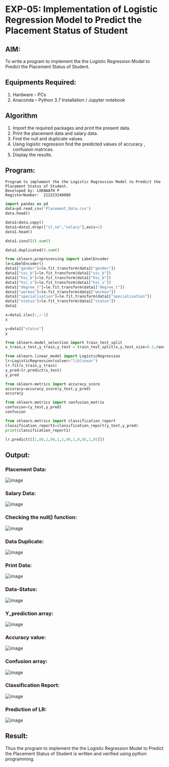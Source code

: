 # EXP-05: Implementation of Logistic Regression Model to Predict the Placement Status of Student

## AIM:
To write a program to implement the the Logistic Regression Model to Predict the Placement Status of Student.

## Equipments Required:
1. Hardware – PCs
2. Anaconda – Python 3.7 Installation / Jupyter notebook

## Algorithm
1. Import the required packages and print the present data.
2. Print the placement data and salary data.
3. Find the null and duplicate values. 
4. Using logistic regression find the predicted values of accuracy , confusion matrices.
5. Display the results.

## Program:
```
Program to implement the the Logistic Regression Model to Predict the Placement Status of Student.
Developed by: LOKNAATH P
RegisterNumber:  212223240080
```

```python
import pandas as pd
data=pd.read_csv('Placement_Data.csv')
data.head()

data1=data.copy()
data1=data1.drop(["sl_no","salary"],axis=1)
data1.head()

data1.isnull().sum()

data1.duplicated().sum()

from sklearn.preprocessing import LabelEncoder
le=LabelEncoder()
data1["gender"]=le.fit_transform(data1["gender"])
data1["ssc_b"]=le.fit_transform(data1["ssc_b"])
data1["hsc_b"]=le.fit_transform(data1["hsc_b"])
data1["hsc_s"]=le.fit_transform(data1["hsc_s"])
data1["degree_t"]=le.fit_transform(data1["degree_t"])
data1["workex"]=le.fit_transform(data1["workex"])
data1["specialisation"]=le.fit_transform(data1["specialisation"])
data1["status"]=le.fit_transform(data1["status"])
data1

x=data1.iloc[:,:-1]
x

y=data1["status"]
y

from sklearn.model_selection import train_test_split
x_train,x_test,y_train,y_test = train_test_split(x,y,test_size=0.2,random_state=0)

from sklearn.linear_model import LogisticRegression
lr=LogisticRegression(solver="liblinear")
lr.fit(x_train,y_train)
y_pred=lr.predict(x_test)
y_pred

from sklearn.metrics import accuracy_score
accuracy=accuracy_score(y_test,y_pred)
accuracy

from sklearn.metrics import confusion_matrix
confusion=(y_test,y_pred)
confusion

from sklearn.metrics import classification_report
classification_report1=classification_report(y_test,y_pred)
print(classification_report1)

lr.predict([[1,80,1,90,1,1,90,1,0,85,1,85]])

```

## Output:
### Placement Data:

![image](https://github.com/user-attachments/assets/d53219be-85d2-407c-a534-e54ff3844129)

### Salary Data:

![image](https://github.com/user-attachments/assets/ee997ec0-f6ce-4f95-9f6c-ce1ec4e5908e)

### Checking the null() function:

![image](https://github.com/user-attachments/assets/3c2e07c3-946a-47ba-82dd-0bb343804274)

### Data Duplicate:

![image](https://github.com/user-attachments/assets/8c0fce2c-fae6-42ae-b30e-2379db7f296e)

### Print Data:

![image](https://github.com/user-attachments/assets/2d38399c-afba-43bc-a8af-457c5c56d28a)

### Data-Status:

![image](https://github.com/user-attachments/assets/3cf4526d-f812-4576-9978-1775edef3fbc)

### Y_prediction array:

![image](https://github.com/user-attachments/assets/3e70f566-d947-4623-96d0-84e648952863)

### Accuracy value:

![image](https://github.com/user-attachments/assets/66f77467-ff63-4469-80f5-51998637b44a)

### Confusion array:

![image](https://github.com/user-attachments/assets/4c2cb564-903d-4e46-9f6f-f3de9775cdb1)

### Classification Report:

![image](https://github.com/user-attachments/assets/edc7279a-632f-495a-b267-cc43cac83c5b)


### Prediction of LR:

![image](https://github.com/user-attachments/assets/4260ac0f-1fa0-4b80-a5fb-b2e08a3c45dd)


## Result:
Thus the program to implement the the Logistic Regression Model to Predict the Placement Status of Student is written and verified using python programming.
